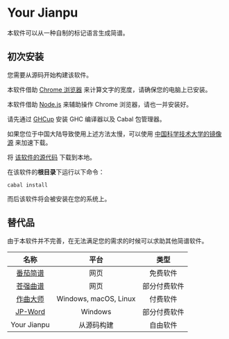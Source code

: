 # Your Jianpu

本软件可以从一种自制的标记语言生成简谱。

## 初次安装

您需要从源码开始构建该软件。

本软件借助 [Chrome 浏览器](https://nodejs.org) 来计算文字的宽度，请确保您的电脑上已安装。

本软件借助 [Node.js](https://nodejs.org) 来辅助操作 Chrome 浏览器，请也一并安装好。

请先通过 [GHCup](https://www.haskell.org/ghcup) 安装 GHC 编译器以及 Cabal 包管理器。

如果您位于中国大陆导致使用上述方法太慢，可以使用
[中国科学技术大学的镜像源](https://mirrors.ustc.edu.cn/help/ghcup.html)
来加速下载。

将 [该软件的源代码](https://github.com/SpeedyOrc-C/Your-Jianpu) 下载到本地。

在该软件的**根目录**下运行以下命令：

```
cabal install
```

而后该软件将会被安装在您的系统上。

## 替代品

由于本软件并不完善，在无法满足您的需求的时候可以求助其他简谱软件。

|                   名称                   |         平台          |     类型     |
| :--------------------------------------: | :-------------------: | :----------: |
|     [番茄简谱](http://jianpu99.net)      |         网页          |   免费软件   |
| [苍强曲谱](https://www.cangqiang.com.cn) |         网页          | 部分付费软件 |
|    [作曲大师](https://www.zuoqu.com)     | Windows, macOS, Linux |   付费软件   |
|    [JP-Word](https://www.happyeo.com)    |        Windows        | 部分付费软件 |
|               Your Jianpu                |      从源码构建       |   自由软件   |
